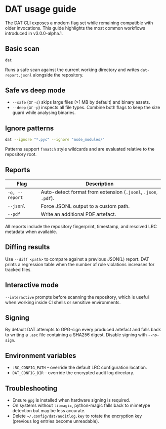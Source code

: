 # DAT usage guide

The DAT CLI exposes a modern flag set while remaining compatible with older invocations. This guide highlights the most common
workflows introduced in v3.0.0-alpha.1.

## Basic scan

```bash
dat
```

Runs a safe scan against the current working directory and writes `dat-report.jsonl` alongside the repository.

## Safe vs deep mode

- `--safe` (or `-s`) skips large files (>1 MB by default) and binary assets.
- `--deep` (or `-p`) inspects all file types. Combine both flags to keep the size guard while analysing binaries.

## Ignore patterns

```bash
dat --ignore "*.pyc" --ignore "node_modules/"
```

Patterns support `fnmatch` style wildcards and are evaluated relative to the repository root.

## Reports

| Flag | Description |
| ---- | ----------- |
| `-o, --report` | Auto-detect format from extension (`.jsonl`, `.json`, `.pdf`). |
| `--jsonl` | Force JSONL output to a custom path. |
| `--pdf` | Write an additional PDF artefact. |

All reports include the repository fingerprint, timestamp, and resolved LRC metadata when available.

## Diffing results

Use `--diff <path>` to compare against a previous JSON(L) report. DAT prints a regression table when the number of rule
violations increases for tracked files.

## Interactive mode

`--interactive` prompts before scanning the repository, which is useful when working inside CI shells or sensitive environments.

## Signing

By default DAT attempts to GPG-sign every produced artefact and falls back to writing a `.asc` file containing a SHA256 digest.
Disable signing with `--no-sign`.

## Environment variables

- `LRC_CONFIG_PATH` – override the default LRC configuration location.
- `DAT_CONFIG_DIR` – override the encrypted audit log directory.

## Troubleshooting

- Ensure `gpg` is installed when hardware signing is required.
- On systems without `libmagic`, python-magic falls back to mimetype detection but may be less accurate.
- Delete `~/.config/dat/auditlog.key` to rotate the encryption key (previous log entries become unreadable).
